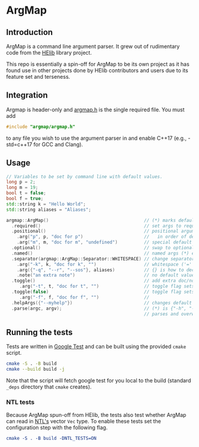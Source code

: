 # ArgMap

## Introduction

ArgMap is a command line argument parser. It grew out of rudimentary code from
the [HElib](https://github.com/homenc/HElib) library project.

This repo is essentially a spin-off for ArgMap to be its own project as it has
found use in other projects done by HElib contributors and users due to its
feature set and terseness.

## Integration
Argmap is header-only and [argmap.h](argmap.h) is the single required file. You
must add
```cpp
#include "argmap/argmap.h"
```
to any file you wish to use the argument parser in and enable C++17 (e.g.,
-std=c++17 for GCC and Clang).

## Usage
```c++
// Variables to be set by command line with default values.
long p = 2;
long m = 19;
bool t = false;
bool f = true;
std::string k = "Hello World";
std::string aliases = "Aliases";

argmap::ArgMap()                                    // (*) marks default.
  .required()                                       // set args to required.
  .positional()                                     // positional arguments appear
    .arg("p", p, "doc for p")                       //   in order of declaration.
    .arg("m", m, "doc for m", "undefined")          // special default info.
  .optional()                                       // swap to optional args (*).
  .named()                                          // named args (*) e.g.k=v.
  .separator(argmap::ArgMap::Separator::WHITESPACE) // change separator to
    .arg("-k", k, "doc for k", "")                  // whitespace ('=' is (*)).
    .arg({"-q", "--r", "--sos"}, aliases)           // {} is how to declare aliases.
    .note("an extra note")                          // no default value info.
  .toggle()                                         // add extra doc/note.
     .arg("-t", t, "doc for t", "")                 // toggle flag sets bool true.
  .toggle(false)                                    // toggle flag sets bool false.
     .arg("-f", f, "doc for f", "")                 //
  .helpArgs({"--myhelp"})                           // changes default help flags
  .parse(argc, argv);                               // (*) is {"-h", "--help"}.
                                                    // parses and overwrites values
```

## Running the tests
Tests are written in [Google Test](https://github.com/google/googletest) and
can be built using the provided `cmake` script.

```bash
cmake -S . -B build
cmake --build build -j
```

Note that the script will fetch google test for you local to the build
(standard `_deps` directory that `cmake` creates).

### NTL tests
Because ArgMap spun-off from HElib, the tests also test whether ArgMap can read
in [NTL's](https://github.com/libntl/ntl) vector `Vec` type. To enable these
tests set the configuration step with the following flag.

```cmake
cmake -S . -B build -DNTL_TESTS=ON
```
